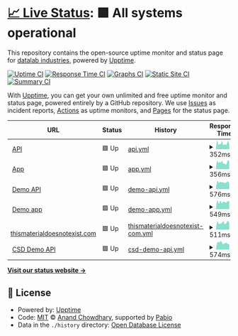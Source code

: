 # [📈 Live Status](https://datalab-industries.github.io/status): <!--live status--> **🟩 All systems operational**

This repository contains the open-source uptime monitor and status page for [datalab industries](https://datalab.industries), powered by [Upptime](https://github.com/upptime/upptime).

[![Uptime CI](https://github.com/datalab-industries/status/workflows/Uptime%20CI/badge.svg)](https://github.com/datalab-industries/status/actions?query=workflow%3A%22Uptime+CI%22)
[![Response Time CI](https://github.com/datalab-industries/status/workflows/Response%20Time%20CI/badge.svg)](https://github.com/datalab-industries/status/actions?query=workflow%3A%22Response+Time+CI%22)
[![Graphs CI](https://github.com/datalab-industries/status/workflows/Graphs%20CI/badge.svg)](https://github.com/datalab-industries/status/actions?query=workflow%3A%22Graphs+CI%22)
[![Static Site CI](https://github.com/datalab-industries/status/workflows/Static%20Site%20CI/badge.svg)](https://github.com/datalab-industries/status/actions?query=workflow%3A%22Static+Site+CI%22)
[![Summary CI](https://github.com/datalab-industries/status/workflows/Summary%20CI/badge.svg)](https://github.com/datalab-industries/status/actions?query=workflow%3A%22Summary+CI%22)

With [Upptime](https://upptime.js.org), you can get your own unlimited and free uptime monitor and status page, powered entirely by a GitHub repository. We use [Issues](https://github.com/datalab-industries/status/issues) as incident reports, [Actions](https://github.com/datalab-industries/status/actions) as uptime monitors, and [Pages](https://datalab-industries.github.io/status) for the status page.

<!--start: status pages-->
<!-- This summary is generated by Upptime (https://github.com/upptime/upptime) -->
<!-- Do not edit this manually, your changes will be overwritten -->
<!-- prettier-ignore -->
| URL | Status | History | Response Time | Uptime |
| --- | ------ | ------- | ------------- | ------ |
| <img alt="" src="https://icons.duckduckgo.com/ip3/avnos-datalab-api.matgenix.com.ico" height="13"> [API](https://avnos-datalab-api.matgenix.com/healthcheck/is_ready) | 🟩 Up | [api.yml](https://github.com/datalab-industries/status/commits/HEAD/history/api.yml) | <details><summary><img alt="Response time graph" src="./graphs/api/response-time-week.png" height="20"> 352ms</summary><br><a href="https://datalab-industries.github.io/status/history/api"><img alt="Response time 446" src="https://img.shields.io/endpoint?url=https%3A%2F%2Fraw.githubusercontent.com%2Fdatalab-industries%2Fstatus%2FHEAD%2Fapi%2Fapi%2Fresponse-time.json"></a><br><a href="https://datalab-industries.github.io/status/history/api"><img alt="24-hour response time 277" src="https://img.shields.io/endpoint?url=https%3A%2F%2Fraw.githubusercontent.com%2Fdatalab-industries%2Fstatus%2FHEAD%2Fapi%2Fapi%2Fresponse-time-day.json"></a><br><a href="https://datalab-industries.github.io/status/history/api"><img alt="7-day response time 352" src="https://img.shields.io/endpoint?url=https%3A%2F%2Fraw.githubusercontent.com%2Fdatalab-industries%2Fstatus%2FHEAD%2Fapi%2Fapi%2Fresponse-time-week.json"></a><br><a href="https://datalab-industries.github.io/status/history/api"><img alt="30-day response time 390" src="https://img.shields.io/endpoint?url=https%3A%2F%2Fraw.githubusercontent.com%2Fdatalab-industries%2Fstatus%2FHEAD%2Fapi%2Fapi%2Fresponse-time-month.json"></a><br><a href="https://datalab-industries.github.io/status/history/api"><img alt="1-year response time 446" src="https://img.shields.io/endpoint?url=https%3A%2F%2Fraw.githubusercontent.com%2Fdatalab-industries%2Fstatus%2FHEAD%2Fapi%2Fapi%2Fresponse-time-year.json"></a></details> | <details><summary><a href="https://datalab-industries.github.io/status/history/api">99.38%</a></summary><a href="https://datalab-industries.github.io/status/history/api"><img alt="All-time uptime 99.31%" src="https://img.shields.io/endpoint?url=https%3A%2F%2Fraw.githubusercontent.com%2Fdatalab-industries%2Fstatus%2FHEAD%2Fapi%2Fapi%2Fuptime.json"></a><br><a href="https://datalab-industries.github.io/status/history/api"><img alt="24-hour uptime 100.00%" src="https://img.shields.io/endpoint?url=https%3A%2F%2Fraw.githubusercontent.com%2Fdatalab-industries%2Fstatus%2FHEAD%2Fapi%2Fapi%2Fuptime-day.json"></a><br><a href="https://datalab-industries.github.io/status/history/api"><img alt="7-day uptime 99.38%" src="https://img.shields.io/endpoint?url=https%3A%2F%2Fraw.githubusercontent.com%2Fdatalab-industries%2Fstatus%2FHEAD%2Fapi%2Fapi%2Fuptime-week.json"></a><br><a href="https://datalab-industries.github.io/status/history/api"><img alt="30-day uptime 99.86%" src="https://img.shields.io/endpoint?url=https%3A%2F%2Fraw.githubusercontent.com%2Fdatalab-industries%2Fstatus%2FHEAD%2Fapi%2Fapi%2Fuptime-month.json"></a><br><a href="https://datalab-industries.github.io/status/history/api"><img alt="1-year uptime 99.31%" src="https://img.shields.io/endpoint?url=https%3A%2F%2Fraw.githubusercontent.com%2Fdatalab-industries%2Fstatus%2FHEAD%2Fapi%2Fapi%2Fuptime-year.json"></a></details>
| <img alt="" src="https://icons.duckduckgo.com/ip3/avnos-datalab.matgenix.com.ico" height="13"> [App](https://avnos-datalab.matgenix.com) | 🟩 Up | [app.yml](https://github.com/datalab-industries/status/commits/HEAD/history/app.yml) | <details><summary><img alt="Response time graph" src="./graphs/app/response-time-week.png" height="20"> 356ms</summary><br><a href="https://datalab-industries.github.io/status/history/app"><img alt="Response time 407" src="https://img.shields.io/endpoint?url=https%3A%2F%2Fraw.githubusercontent.com%2Fdatalab-industries%2Fstatus%2FHEAD%2Fapi%2Fapp%2Fresponse-time.json"></a><br><a href="https://datalab-industries.github.io/status/history/app"><img alt="24-hour response time 276" src="https://img.shields.io/endpoint?url=https%3A%2F%2Fraw.githubusercontent.com%2Fdatalab-industries%2Fstatus%2FHEAD%2Fapi%2Fapp%2Fresponse-time-day.json"></a><br><a href="https://datalab-industries.github.io/status/history/app"><img alt="7-day response time 356" src="https://img.shields.io/endpoint?url=https%3A%2F%2Fraw.githubusercontent.com%2Fdatalab-industries%2Fstatus%2FHEAD%2Fapi%2Fapp%2Fresponse-time-week.json"></a><br><a href="https://datalab-industries.github.io/status/history/app"><img alt="30-day response time 369" src="https://img.shields.io/endpoint?url=https%3A%2F%2Fraw.githubusercontent.com%2Fdatalab-industries%2Fstatus%2FHEAD%2Fapi%2Fapp%2Fresponse-time-month.json"></a><br><a href="https://datalab-industries.github.io/status/history/app"><img alt="1-year response time 407" src="https://img.shields.io/endpoint?url=https%3A%2F%2Fraw.githubusercontent.com%2Fdatalab-industries%2Fstatus%2FHEAD%2Fapi%2Fapp%2Fresponse-time-year.json"></a></details> | <details><summary><a href="https://datalab-industries.github.io/status/history/app">99.38%</a></summary><a href="https://datalab-industries.github.io/status/history/app"><img alt="All-time uptime 99.31%" src="https://img.shields.io/endpoint?url=https%3A%2F%2Fraw.githubusercontent.com%2Fdatalab-industries%2Fstatus%2FHEAD%2Fapi%2Fapp%2Fuptime.json"></a><br><a href="https://datalab-industries.github.io/status/history/app"><img alt="24-hour uptime 100.00%" src="https://img.shields.io/endpoint?url=https%3A%2F%2Fraw.githubusercontent.com%2Fdatalab-industries%2Fstatus%2FHEAD%2Fapi%2Fapp%2Fuptime-day.json"></a><br><a href="https://datalab-industries.github.io/status/history/app"><img alt="7-day uptime 99.38%" src="https://img.shields.io/endpoint?url=https%3A%2F%2Fraw.githubusercontent.com%2Fdatalab-industries%2Fstatus%2FHEAD%2Fapi%2Fapp%2Fuptime-week.json"></a><br><a href="https://datalab-industries.github.io/status/history/app"><img alt="30-day uptime 99.86%" src="https://img.shields.io/endpoint?url=https%3A%2F%2Fraw.githubusercontent.com%2Fdatalab-industries%2Fstatus%2FHEAD%2Fapi%2Fapp%2Fuptime-month.json"></a><br><a href="https://datalab-industries.github.io/status/history/app"><img alt="1-year uptime 99.31%" src="https://img.shields.io/endpoint?url=https%3A%2F%2Fraw.githubusercontent.com%2Fdatalab-industries%2Fstatus%2FHEAD%2Fapi%2Fapp%2Fuptime-year.json"></a></details>
| <img alt="" src="https://icons.duckduckgo.com/ip3/demo-api.datalab-org.io.ico" height="13"> [Demo API](https://demo-api.datalab-org.io/healthcheck/is_ready) | 🟩 Up | [demo-api.yml](https://github.com/datalab-industries/status/commits/HEAD/history/demo-api.yml) | <details><summary><img alt="Response time graph" src="./graphs/demo-api/response-time-week.png" height="20"> 576ms</summary><br><a href="https://datalab-industries.github.io/status/history/demo-api"><img alt="Response time 587" src="https://img.shields.io/endpoint?url=https%3A%2F%2Fraw.githubusercontent.com%2Fdatalab-industries%2Fstatus%2FHEAD%2Fapi%2Fdemo-api%2Fresponse-time.json"></a><br><a href="https://datalab-industries.github.io/status/history/demo-api"><img alt="24-hour response time 414" src="https://img.shields.io/endpoint?url=https%3A%2F%2Fraw.githubusercontent.com%2Fdatalab-industries%2Fstatus%2FHEAD%2Fapi%2Fdemo-api%2Fresponse-time-day.json"></a><br><a href="https://datalab-industries.github.io/status/history/demo-api"><img alt="7-day response time 576" src="https://img.shields.io/endpoint?url=https%3A%2F%2Fraw.githubusercontent.com%2Fdatalab-industries%2Fstatus%2FHEAD%2Fapi%2Fdemo-api%2Fresponse-time-week.json"></a><br><a href="https://datalab-industries.github.io/status/history/demo-api"><img alt="30-day response time 604" src="https://img.shields.io/endpoint?url=https%3A%2F%2Fraw.githubusercontent.com%2Fdatalab-industries%2Fstatus%2FHEAD%2Fapi%2Fdemo-api%2Fresponse-time-month.json"></a><br><a href="https://datalab-industries.github.io/status/history/demo-api"><img alt="1-year response time 587" src="https://img.shields.io/endpoint?url=https%3A%2F%2Fraw.githubusercontent.com%2Fdatalab-industries%2Fstatus%2FHEAD%2Fapi%2Fdemo-api%2Fresponse-time-year.json"></a></details> | <details><summary><a href="https://datalab-industries.github.io/status/history/demo-api">100.00%</a></summary><a href="https://datalab-industries.github.io/status/history/demo-api"><img alt="All-time uptime 99.68%" src="https://img.shields.io/endpoint?url=https%3A%2F%2Fraw.githubusercontent.com%2Fdatalab-industries%2Fstatus%2FHEAD%2Fapi%2Fdemo-api%2Fuptime.json"></a><br><a href="https://datalab-industries.github.io/status/history/demo-api"><img alt="24-hour uptime 100.00%" src="https://img.shields.io/endpoint?url=https%3A%2F%2Fraw.githubusercontent.com%2Fdatalab-industries%2Fstatus%2FHEAD%2Fapi%2Fdemo-api%2Fuptime-day.json"></a><br><a href="https://datalab-industries.github.io/status/history/demo-api"><img alt="7-day uptime 100.00%" src="https://img.shields.io/endpoint?url=https%3A%2F%2Fraw.githubusercontent.com%2Fdatalab-industries%2Fstatus%2FHEAD%2Fapi%2Fdemo-api%2Fuptime-week.json"></a><br><a href="https://datalab-industries.github.io/status/history/demo-api"><img alt="30-day uptime 100.00%" src="https://img.shields.io/endpoint?url=https%3A%2F%2Fraw.githubusercontent.com%2Fdatalab-industries%2Fstatus%2FHEAD%2Fapi%2Fdemo-api%2Fuptime-month.json"></a><br><a href="https://datalab-industries.github.io/status/history/demo-api"><img alt="1-year uptime 99.68%" src="https://img.shields.io/endpoint?url=https%3A%2F%2Fraw.githubusercontent.com%2Fdatalab-industries%2Fstatus%2FHEAD%2Fapi%2Fdemo-api%2Fuptime-year.json"></a></details>
| <img alt="" src="https://icons.duckduckgo.com/ip3/demo.datalab-org.io.ico" height="13"> [Demo app](https://demo.datalab-org.io/) | 🟩 Up | [demo-app.yml](https://github.com/datalab-industries/status/commits/HEAD/history/demo-app.yml) | <details><summary><img alt="Response time graph" src="./graphs/demo-app/response-time-week.png" height="20"> 549ms</summary><br><a href="https://datalab-industries.github.io/status/history/demo-app"><img alt="Response time 568" src="https://img.shields.io/endpoint?url=https%3A%2F%2Fraw.githubusercontent.com%2Fdatalab-industries%2Fstatus%2FHEAD%2Fapi%2Fdemo-app%2Fresponse-time.json"></a><br><a href="https://datalab-industries.github.io/status/history/demo-app"><img alt="24-hour response time 579" src="https://img.shields.io/endpoint?url=https%3A%2F%2Fraw.githubusercontent.com%2Fdatalab-industries%2Fstatus%2FHEAD%2Fapi%2Fdemo-app%2Fresponse-time-day.json"></a><br><a href="https://datalab-industries.github.io/status/history/demo-app"><img alt="7-day response time 549" src="https://img.shields.io/endpoint?url=https%3A%2F%2Fraw.githubusercontent.com%2Fdatalab-industries%2Fstatus%2FHEAD%2Fapi%2Fdemo-app%2Fresponse-time-week.json"></a><br><a href="https://datalab-industries.github.io/status/history/demo-app"><img alt="30-day response time 585" src="https://img.shields.io/endpoint?url=https%3A%2F%2Fraw.githubusercontent.com%2Fdatalab-industries%2Fstatus%2FHEAD%2Fapi%2Fdemo-app%2Fresponse-time-month.json"></a><br><a href="https://datalab-industries.github.io/status/history/demo-app"><img alt="1-year response time 568" src="https://img.shields.io/endpoint?url=https%3A%2F%2Fraw.githubusercontent.com%2Fdatalab-industries%2Fstatus%2FHEAD%2Fapi%2Fdemo-app%2Fresponse-time-year.json"></a></details> | <details><summary><a href="https://datalab-industries.github.io/status/history/demo-app">100.00%</a></summary><a href="https://datalab-industries.github.io/status/history/demo-app"><img alt="All-time uptime 99.68%" src="https://img.shields.io/endpoint?url=https%3A%2F%2Fraw.githubusercontent.com%2Fdatalab-industries%2Fstatus%2FHEAD%2Fapi%2Fdemo-app%2Fuptime.json"></a><br><a href="https://datalab-industries.github.io/status/history/demo-app"><img alt="24-hour uptime 100.00%" src="https://img.shields.io/endpoint?url=https%3A%2F%2Fraw.githubusercontent.com%2Fdatalab-industries%2Fstatus%2FHEAD%2Fapi%2Fdemo-app%2Fuptime-day.json"></a><br><a href="https://datalab-industries.github.io/status/history/demo-app"><img alt="7-day uptime 100.00%" src="https://img.shields.io/endpoint?url=https%3A%2F%2Fraw.githubusercontent.com%2Fdatalab-industries%2Fstatus%2FHEAD%2Fapi%2Fdemo-app%2Fuptime-week.json"></a><br><a href="https://datalab-industries.github.io/status/history/demo-app"><img alt="30-day uptime 100.00%" src="https://img.shields.io/endpoint?url=https%3A%2F%2Fraw.githubusercontent.com%2Fdatalab-industries%2Fstatus%2FHEAD%2Fapi%2Fdemo-app%2Fuptime-month.json"></a><br><a href="https://datalab-industries.github.io/status/history/demo-app"><img alt="1-year uptime 99.68%" src="https://img.shields.io/endpoint?url=https%3A%2F%2Fraw.githubusercontent.com%2Fdatalab-industries%2Fstatus%2FHEAD%2Fapi%2Fdemo-app%2Fuptime-year.json"></a></details>
| <img alt="" src="https://icons.duckduckgo.com/ip3/thismaterialdoesnotexist.com.ico" height="13"> [thismaterialdoesnotexist.com](https://thismaterialdoesnotexist.com) | 🟩 Up | [thismaterialdoesnotexist-com.yml](https://github.com/datalab-industries/status/commits/HEAD/history/thismaterialdoesnotexist-com.yml) | <details><summary><img alt="Response time graph" src="./graphs/thismaterialdoesnotexist-com/response-time-week.png" height="20"> 511ms</summary><br><a href="https://datalab-industries.github.io/status/history/thismaterialdoesnotexist-com"><img alt="Response time 518" src="https://img.shields.io/endpoint?url=https%3A%2F%2Fraw.githubusercontent.com%2Fdatalab-industries%2Fstatus%2FHEAD%2Fapi%2Fthismaterialdoesnotexist-com%2Fresponse-time.json"></a><br><a href="https://datalab-industries.github.io/status/history/thismaterialdoesnotexist-com"><img alt="24-hour response time 482" src="https://img.shields.io/endpoint?url=https%3A%2F%2Fraw.githubusercontent.com%2Fdatalab-industries%2Fstatus%2FHEAD%2Fapi%2Fthismaterialdoesnotexist-com%2Fresponse-time-day.json"></a><br><a href="https://datalab-industries.github.io/status/history/thismaterialdoesnotexist-com"><img alt="7-day response time 511" src="https://img.shields.io/endpoint?url=https%3A%2F%2Fraw.githubusercontent.com%2Fdatalab-industries%2Fstatus%2FHEAD%2Fapi%2Fthismaterialdoesnotexist-com%2Fresponse-time-week.json"></a><br><a href="https://datalab-industries.github.io/status/history/thismaterialdoesnotexist-com"><img alt="30-day response time 518" src="https://img.shields.io/endpoint?url=https%3A%2F%2Fraw.githubusercontent.com%2Fdatalab-industries%2Fstatus%2FHEAD%2Fapi%2Fthismaterialdoesnotexist-com%2Fresponse-time-month.json"></a><br><a href="https://datalab-industries.github.io/status/history/thismaterialdoesnotexist-com"><img alt="1-year response time 518" src="https://img.shields.io/endpoint?url=https%3A%2F%2Fraw.githubusercontent.com%2Fdatalab-industries%2Fstatus%2FHEAD%2Fapi%2Fthismaterialdoesnotexist-com%2Fresponse-time-year.json"></a></details> | <details><summary><a href="https://datalab-industries.github.io/status/history/thismaterialdoesnotexist-com">100.00%</a></summary><a href="https://datalab-industries.github.io/status/history/thismaterialdoesnotexist-com"><img alt="All-time uptime 100.00%" src="https://img.shields.io/endpoint?url=https%3A%2F%2Fraw.githubusercontent.com%2Fdatalab-industries%2Fstatus%2FHEAD%2Fapi%2Fthismaterialdoesnotexist-com%2Fuptime.json"></a><br><a href="https://datalab-industries.github.io/status/history/thismaterialdoesnotexist-com"><img alt="24-hour uptime 100.00%" src="https://img.shields.io/endpoint?url=https%3A%2F%2Fraw.githubusercontent.com%2Fdatalab-industries%2Fstatus%2FHEAD%2Fapi%2Fthismaterialdoesnotexist-com%2Fuptime-day.json"></a><br><a href="https://datalab-industries.github.io/status/history/thismaterialdoesnotexist-com"><img alt="7-day uptime 100.00%" src="https://img.shields.io/endpoint?url=https%3A%2F%2Fraw.githubusercontent.com%2Fdatalab-industries%2Fstatus%2FHEAD%2Fapi%2Fthismaterialdoesnotexist-com%2Fuptime-week.json"></a><br><a href="https://datalab-industries.github.io/status/history/thismaterialdoesnotexist-com"><img alt="30-day uptime 100.00%" src="https://img.shields.io/endpoint?url=https%3A%2F%2Fraw.githubusercontent.com%2Fdatalab-industries%2Fstatus%2FHEAD%2Fapi%2Fthismaterialdoesnotexist-com%2Fuptime-month.json"></a><br><a href="https://datalab-industries.github.io/status/history/thismaterialdoesnotexist-com"><img alt="1-year uptime 100.00%" src="https://img.shields.io/endpoint?url=https%3A%2F%2Fraw.githubusercontent.com%2Fdatalab-industries%2Fstatus%2FHEAD%2Fapi%2Fthismaterialdoesnotexist-com%2Fuptime-year.json"></a></details>
| <img alt="" src="https://icons.duckduckgo.com/ip3/csd-optimade.datalab.industries.ico" height="13"> [CSD Demo API](https://csd-optimade.datalab.industries) | 🟩 Up | [csd-demo-api.yml](https://github.com/datalab-industries/status/commits/HEAD/history/csd-demo-api.yml) | <details><summary><img alt="Response time graph" src="./graphs/csd-demo-api/response-time-week.png" height="20"> 574ms</summary><br><a href="https://datalab-industries.github.io/status/history/csd-demo-api"><img alt="Response time 574" src="https://img.shields.io/endpoint?url=https%3A%2F%2Fraw.githubusercontent.com%2Fdatalab-industries%2Fstatus%2FHEAD%2Fapi%2Fcsd-demo-api%2Fresponse-time.json"></a><br><a href="https://datalab-industries.github.io/status/history/csd-demo-api"><img alt="24-hour response time 555" src="https://img.shields.io/endpoint?url=https%3A%2F%2Fraw.githubusercontent.com%2Fdatalab-industries%2Fstatus%2FHEAD%2Fapi%2Fcsd-demo-api%2Fresponse-time-day.json"></a><br><a href="https://datalab-industries.github.io/status/history/csd-demo-api"><img alt="7-day response time 574" src="https://img.shields.io/endpoint?url=https%3A%2F%2Fraw.githubusercontent.com%2Fdatalab-industries%2Fstatus%2FHEAD%2Fapi%2Fcsd-demo-api%2Fresponse-time-week.json"></a><br><a href="https://datalab-industries.github.io/status/history/csd-demo-api"><img alt="30-day response time 574" src="https://img.shields.io/endpoint?url=https%3A%2F%2Fraw.githubusercontent.com%2Fdatalab-industries%2Fstatus%2FHEAD%2Fapi%2Fcsd-demo-api%2Fresponse-time-month.json"></a><br><a href="https://datalab-industries.github.io/status/history/csd-demo-api"><img alt="1-year response time 574" src="https://img.shields.io/endpoint?url=https%3A%2F%2Fraw.githubusercontent.com%2Fdatalab-industries%2Fstatus%2FHEAD%2Fapi%2Fcsd-demo-api%2Fresponse-time-year.json"></a></details> | <details><summary><a href="https://datalab-industries.github.io/status/history/csd-demo-api">96.12%</a></summary><a href="https://datalab-industries.github.io/status/history/csd-demo-api"><img alt="All-time uptime 96.12%" src="https://img.shields.io/endpoint?url=https%3A%2F%2Fraw.githubusercontent.com%2Fdatalab-industries%2Fstatus%2FHEAD%2Fapi%2Fcsd-demo-api%2Fuptime.json"></a><br><a href="https://datalab-industries.github.io/status/history/csd-demo-api"><img alt="24-hour uptime 100.00%" src="https://img.shields.io/endpoint?url=https%3A%2F%2Fraw.githubusercontent.com%2Fdatalab-industries%2Fstatus%2FHEAD%2Fapi%2Fcsd-demo-api%2Fuptime-day.json"></a><br><a href="https://datalab-industries.github.io/status/history/csd-demo-api"><img alt="7-day uptime 96.12%" src="https://img.shields.io/endpoint?url=https%3A%2F%2Fraw.githubusercontent.com%2Fdatalab-industries%2Fstatus%2FHEAD%2Fapi%2Fcsd-demo-api%2Fuptime-week.json"></a><br><a href="https://datalab-industries.github.io/status/history/csd-demo-api"><img alt="30-day uptime 96.12%" src="https://img.shields.io/endpoint?url=https%3A%2F%2Fraw.githubusercontent.com%2Fdatalab-industries%2Fstatus%2FHEAD%2Fapi%2Fcsd-demo-api%2Fuptime-month.json"></a><br><a href="https://datalab-industries.github.io/status/history/csd-demo-api"><img alt="1-year uptime 96.12%" src="https://img.shields.io/endpoint?url=https%3A%2F%2Fraw.githubusercontent.com%2Fdatalab-industries%2Fstatus%2FHEAD%2Fapi%2Fcsd-demo-api%2Fuptime-year.json"></a></details>

<!--end: status pages-->

[**Visit our status website →**](https://datalab-industries.github.io/status)

## 📄 License

- Powered by: [Upptime](https://github.com/upptime/upptime)
- Code: [MIT](./LICENSE) © [Anand Chowdhary](https://anandchowdhary.com), supported by [Pabio](https://pabio.com)
- Data in the `./history` directory: [Open Database License](https://opendatacommons.org/licenses/odbl/1-0/)
